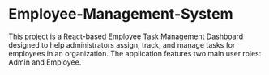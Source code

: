 # Employee-Management-System
This project is a React-based Employee Task Management Dashboard designed to help administrators assign, track, and manage tasks for employees in an organization. The application features two main user roles: Admin and Employee.
